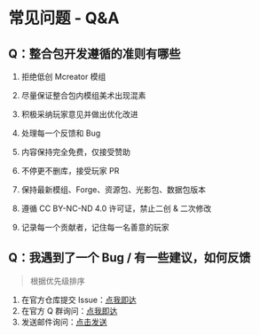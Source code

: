 # 常见问题 - Q&A

## Q：整合包开发遵循的准则有哪些

1. 拒绝低创 Mcreator 模组

2. 尽量保证整合包内模组美术出现混素

3. 积极采纳玩家意见并做出优化改进

4. 处理每一个反馈和 Bug

5. 内容保持完全免费，仅接受赞助

6. 不停更不删库，接受玩家 PR

7. 保持最新模组、Forge、资源包、光影包、数据包版本

8. 遵循 CC BY-NC-ND 4.0 许可证，禁止二创 & 二次修改

9. 记录每一个贡献者，记住每一名善意的玩家


## Q：我遇到了一个 Bug / 有一些建议，如何反馈

> 根据优先级排序

1. 在官方仓库提交 Issue：[点我即达](https://github.com/QianFuv/Miracles-Journey/issues/new/choose)
1. 在官方 Q 群询问：[点我即达](https://qm.qq.com/cgi-bin/qm/qr?_wv=1027&k=UVIuFdK5NmtT62-tM_E_EpHXdJQqZ_XB&authKey=roEf%2B4soHvUnBB4dacTvZGUiUVPntqQrbzuGFsSGmfIx5jc%2FLCO0jcn8WOQtBXwV&noverify=0&group_code=160373490)
1. 发送邮件询问：[点击发送](mailto:qianfuv@qq.com)
